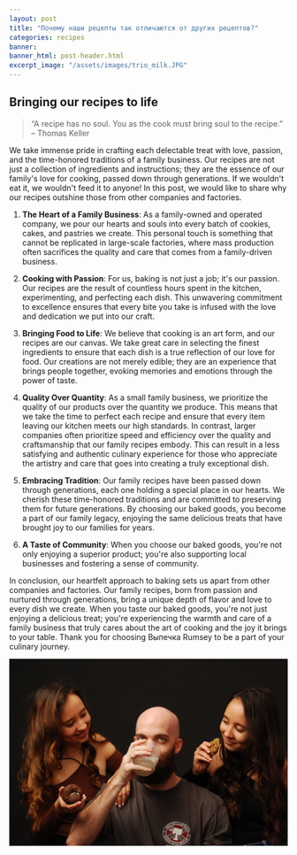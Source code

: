 ```yaml
---
layout: post
title: "Почему наши рецепты так отличаются от других рецептов?"
categories: recipes
banner:
banner_html: post-header.html
excerpt_image: "/assets/images/trio_milk.JPG"
---
```


Bringing our recipes to life
----------------------------

> “A recipe has no soul. You as the cook must bring soul to the recipe.”
– Thomas Keller

<!-- > «У рецепта нет души. Вы, как повар, должны вложить душу в рецепт».
— Томас Келлер -->

<!-- A description of why our recipes are so tasty and alot better than normal grocery stores or manufactured food. -->


We take immense pride in crafting each delectable treat with love, passion, and the time-honored traditions of a family business. Our recipes are not just a collection of ingredients and instructions; they are the essence of our family's love for cooking, passed down through generations. If we wouldn't eat it, we wouldn't feed it to anyone! In this post, we would like to share why our recipes outshine those from other companies and factories.

1. **The Heart of a Family Business**: As a family-owned and operated company, we pour our hearts and souls into every batch of cookies, cakes, and pastries we create. This personal touch is something that cannot be replicated in large-scale factories, where mass production often sacrifices the quality and care that comes from a family-driven business.

2. **Cooking with Passion**: For us, baking is not just a job; it's our passion. Our recipes are the result of countless hours spent in the kitchen, experimenting, and perfecting each dish. This unwavering commitment to excellence ensures that every bite you take is infused with the love and dedication we put into our craft.

3. **Bringing Food to Life**: We believe that cooking is an art form, and our recipes are our canvas. We take great care in selecting the finest ingredients to ensure that each dish is a true reflection of our love for food. Our creations are not merely edible; they are an experience that brings people together, evoking memories and emotions through the power of taste.

4. **Quality Over Quantity**: As a small family business, we prioritize the quality of our products over the quantity we produce. This means that we take the time to perfect each recipe and ensure that every item leaving our kitchen meets our high standards. In contrast, larger companies often prioritize speed and efficiency over the quality and craftsmanship that our family recipes embody. This can result in a less satisfying and authentic culinary experience for those who appreciate the artistry and care that goes into creating a truly exceptional dish.

5. **Embracing Tradition**: Our family recipes have been passed down through generations, each one holding a special place in our hearts. We cherish these time-honored traditions and are committed to preserving them for future generations. By choosing our baked goods, you become a part of our family legacy, enjoying the same delicious treats that have brought joy to our families for years.

6. **A Taste of Community**: When you choose our baked goods, you're not only enjoying a superior product; you're also supporting local businesses and fostering a sense of community.

In conclusion, our heartfelt approach to baking sets us apart from other companies and factories. Our family recipes, born from passion and nurtured through generations, bring a unique depth of flavor and love to every dish we create. When you taste our baked goods, you're not just enjoying a delicious treat; you're experiencing the warmth and care of a family business that truly cares about the art of cooking and the joy it brings to your table. Thank you for choosing Выпечка Rumsey to be a part of your culinary journey.


![trio](/assets/images/trio_milk.JPG)

